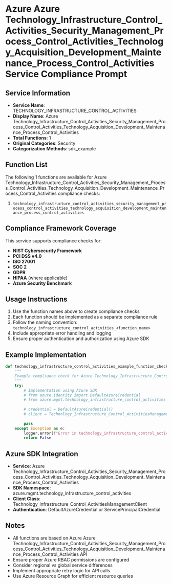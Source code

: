 # Azure Azure Technology_Infrastructure_Control_Activities_Security_Management_Process_Control_Activities_Technology_Acquisition_Development_Maintenance_Process_Control_Activities Service Compliance Prompt

## Service Information
- **Service Name**: TECHNOLOGY_INFRASTRUCTURE_CONTROL_ACTIVITIES
- **Display Name**: Azure Technology_Infrastructure_Control_Activities_Security_Management_Process_Control_Activities_Technology_Acquisition_Development_Maintenance_Process_Control_Activities
- **Total Functions**: 1
- **Original Categories**: Security
- **Categorization Methods**: sdk_example

## Function List
The following 1 functions are available for Azure Technology_Infrastructure_Control_Activities_Security_Management_Process_Control_Activities_Technology_Acquisition_Development_Maintenance_Process_Control_Activities compliance checks:

1. `technology_infrastructure_control_activities_security_management_process_control_activities_technology_acquisition_development_maintenance_process_control_activities`


## Compliance Framework Coverage
This service supports compliance checks for:
- **NIST Cybersecurity Framework**
- **PCI DSS v4.0**
- **ISO 27001**
- **SOC 2**
- **GDPR**
- **HIPAA** (where applicable)
- **Azure Security Benchmark**

## Usage Instructions
1. Use the function names above to create compliance checks
2. Each function should be implemented as a separate compliance rule
3. Follow the naming convention: `technology_infrastructure_control_activities_<function_name>`
4. Include appropriate error handling and logging
5. Ensure proper authentication and authorization using Azure SDK

## Example Implementation
```python
def technology_infrastructure_control_activities_example_function_check():
    """
    Example compliance check for Azure Technology_Infrastructure_Control_Activities_Security_Management_Process_Control_Activities_Technology_Acquisition_Development_Maintenance_Process_Control_Activities service
    """
    try:
        # Implementation using Azure SDK
        # from azure.identity import DefaultAzureCredential
        # from azure.mgmt.technology_infrastructure_control_activities import Technology_Infrastructure_Control_ActivitiesManagementClient
        
        # credential = DefaultAzureCredential()
        # client = Technology_Infrastructure_Control_ActivitiesManagementClient(credential, subscription_id)
        
        pass
    except Exception as e:
        logger.error(f"Error in technology_infrastructure_control_activities check: {e}")
        return False
```

## Azure SDK Integration
- **Service**: Azure Technology_Infrastructure_Control_Activities_Security_Management_Process_Control_Activities_Technology_Acquisition_Development_Maintenance_Process_Control_Activities
- **SDK Namespace**: azure.mgmt.technology_infrastructure_control_activities
- **Client Class**: Technology_Infrastructure_Control_ActivitiesManagementClient
- **Authentication**: DefaultAzureCredential or ServicePrincipalCredential

## Notes
- All functions are based on Azure Azure Technology_Infrastructure_Control_Activities_Security_Management_Process_Control_Activities_Technology_Acquisition_Development_Maintenance_Process_Control_Activities API
- Ensure proper Azure RBAC permissions are configured
- Consider regional vs global service differences
- Implement appropriate retry logic for API calls
- Use Azure Resource Graph for efficient resource queries
